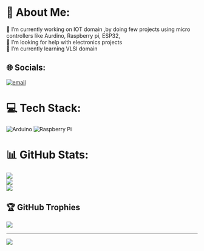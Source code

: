 
<!---
KavinV125/KavinV125 is a ✨ special ✨ repository because its `README.md` (this file) appears on your GitHub profile.
You can click the Preview link to take a look at your changes.
--->
# 💫 About Me:
🔭 I’m currently working on IOT domain ,by doing few projects using micro controllers like Aurdino, Raspberry pi, ESP32, <br>🤝 I’m looking for help with electronics projects<br>🌱 I’m currently learning VLSI domain 


## 🌐 Socials:
[![email](https://img.shields.io/badge/Email-D14836?logo=gmail&logoColor=white)](mailto:kavinv006@gmail.com) 

# 💻 Tech Stack:
![Arduino](https://img.shields.io/badge/-Arduino-00979D?style=for-the-badge&logo=Arduino&logoColor=white) ![Raspberry Pi](https://img.shields.io/badge/-Raspberry_Pi-C51A4A?style=for-the-badge&logo=Raspberry-Pi)
# 📊 GitHub Stats:
![](https://github-readme-stats.vercel.app/api?username=kavinv125&theme=dark&hide_border=false&include_all_commits=false&count_private=false)<br/>
![](https://nirzak-streak-stats.vercel.app/?user=kavinv125&theme=dark&hide_border=false)<br/>
![](https://github-readme-stats.vercel.app/api/top-langs/?username=kavinv125&theme=dark&hide_border=false&include_all_commits=false&count_private=false&layout=compact)

## 🏆 GitHub Trophies
![](https://github-profile-trophy.vercel.app/?username=kavinv125&theme=radical&no-frame=false&no-bg=true&margin-w=4)

---
[![](https://visitcount.itsvg.in/api?id=kavinv125&icon=0&color=0)](https://visitcount.itsvg.in)

<!-- Proudly created with GPRM ( https://gprm.itsvg.in ) -->
